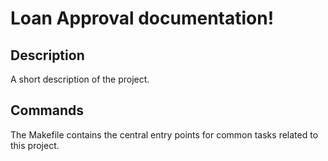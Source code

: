 # Loan Approval documentation!

## Description

A short description of the project.

## Commands

The Makefile contains the central entry points for common tasks related to this project.

